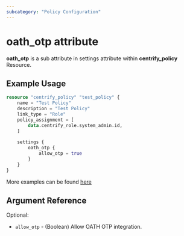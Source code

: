```yaml
---
subcategory: "Policy Configuration"
---
```


# oath_otp attribute

**oath_otp** is a sub attribute in settings attribute within **centrify_policy** Resource.

## Example Usage

```terraform
resource "centrify_policy" "test_policy" {
    name = "Test Policy"
    description = "Test Policy"
    link_type = "Role"
    policy_assignment = [
        data.centrify_role.system_admin.id,
    ]
    
    settings {
        oath_otp {
            allow_otp = true
        }
    }
}
```

More examples can be found [here](https://github.com/centrify/terraform-provider-centrify/blob/main/examples/centrify_policy/policy_oath_otp.tf)

## Argument Reference

Optional:

- `allow_otp` - (Boolean) Allow OATH OTP integration.
